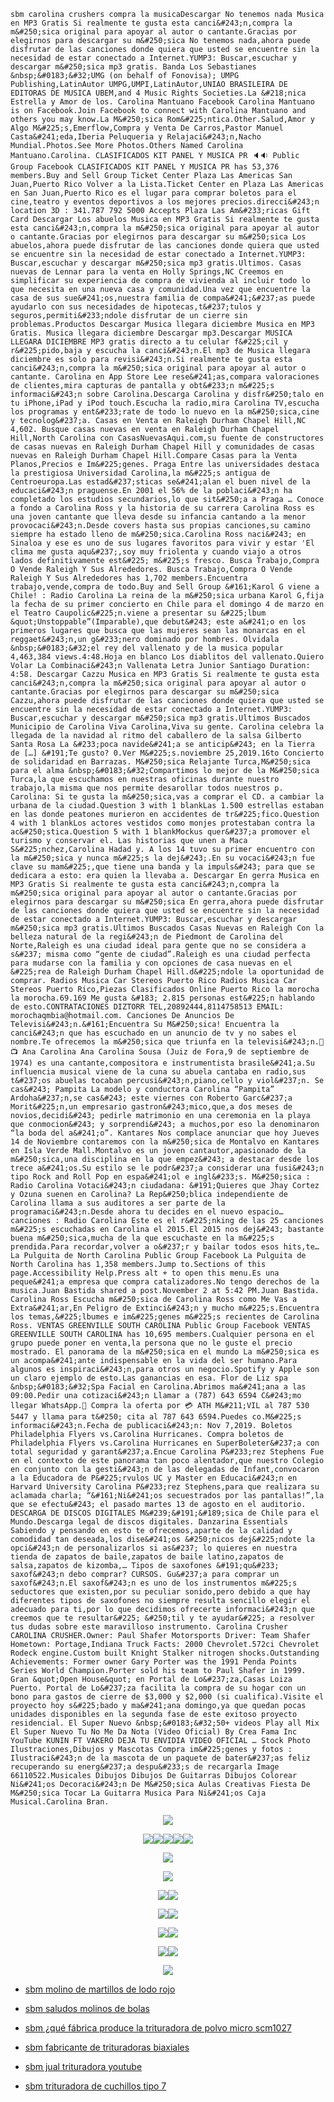 
```
sbm carolina crushers compra la musicaDescargar No tenemos nada Musica en MP3 Gratis Si realmente te gusta esta canci&#243;n,compra la m&#250;sica original para apoyar al autor o cantante.Gracias por elegirnos para descargar su m&#250;sica No tenemos nada,ahora puede disfrutar de las canciones donde quiera que usted se encuentre sin la necesidad de estar conectado a Internet.YUMP3: Buscar,escuchar y descargar m&#250;sica mp3 gratis. Banda Los Sebastianes &nbsp;&#0183;&#32;UMG (on behalf of Fonovisa); UMPG Publishing,LatinAutor UMPG,UMPI,LatinAutor,UNIAO BRASILEIRA DE EDITORAS DE MUSICA UBEM,and 4 Music Rights Societies.La &#218;nica Estrella y Amor de los. Carolina Mantuano Facebook Carolina Mantuano is on Facebook.Join Facebook to connect with Carolina Mantuano and others you may know.La M&#250;sica Rom&#225;ntica.Other.Salud,Amor y Algo M&#225;s,Emerflow,Compra y Venta De Carros,Pastor Manuel Casta&#241;eda,Iberia Peluqueria y Relajaci&#243;n,Nacho Mundial.Photos.See More Photos.Others Named Carolina Mantuano.Carolina. CLASIFICADOS KIT PANEL Y MUSICA PR 🔈🔉 Public Group Facebook CLASIFICADOS KIT PANEL Y MUSICA PR has 53,376 members.Buy and Sell Group Ticket Center Plaza Las Americas San Juan,Puerto Rico Volver a la Lista.Ticket Center en Plaza Las Americas en San Juan,Puerto Rico es el lugar para comprar boletos para el cine,teatro y eventos deportivos a los mejores precios.direcci&#243;n location 3D : 341.787 792 5000 Accepts Plaza Las Am&#233;ricas Gift Card Descargar Los abuelos Musica en MP3 Gratis Si realmente te gusta esta canci&#243;n,compra la m&#250;sica original para apoyar al autor o cantante.Gracias por elegirnos para descargar su m&#250;sica Los abuelos,ahora puede disfrutar de las canciones donde quiera que usted se encuentre sin la necesidad de estar conectado a Internet.YUMP3: Buscar,escuchar y descargar m&#250;sica mp3 gratis.Ultimos. Casas nuevas de Lennar para la venta en Holly Springs,NC Creemos en simplificar su experiencia de compra de vivienda al incluir todo lo que necesita en una nueva casa y comunidad.Una vez que encuentre la casa de sus sue&#241;os,nuestra familia de compa&#241;&#237;as puede ayudarlo con sus necesidades de hipotecas,t&#237;tulos y seguros,permiti&#233;ndole disfrutar de un cierre sin problemas.Productos Descargar Musica llegara diciembre Musica en MP3 Gratis. Musica llegara diciembre Descargar mp3.️️️️️️Descargar MUSICA LLEGARA DICIEMBRE MP3 gratis directo a tu celular f&#225;cil y r&#225;pido,baja y escucha la canci&#243;n.El mp3 de Musica llegara diciembre es solo para revisi&#243;n.Si realmente te gusta esta canci&#243;n,compra la m&#250;sica original para apoyar al autor o cantante. ‎Carolina en App Store ‎Lee rese&#241;as,compara valoraciones de clientes,mira capturas de pantalla y obt&#233;n m&#225;s informaci&#243;n sobre Carolina.Descarga Carolina y disfr&#250;talo en tu iPhone,iPad y iPod touch.‎Escucha la radio,mira Carolina TV,escucha los programas y ent&#233;rate de todo lo nuevo en la m&#250;sica,cine y tecnolog&#237;a. Casas en Venta en Raleigh Durham Chapel Hill,NC 4,602. Busque casas nuevas en venta en Raleigh Durham Chapel Hill,North Carolina con CasasNuevasAqui.com,su fuente de constructores de casas nuevas en Raleigh Durham Chapel Hill y comunidades de casas nuevas en Raleigh Durham Chapel Hill.Compare Casas para la Venta Planos,Precios e Im&#225;genes. Praga Entre las universidades destaca la prestigiosa Universidad Carolina,la m&#225;s antigua de Centroeuropa.Las estad&#237;sticas se&#241;alan el buen nivel de la educaci&#243;n praguense.En 2001 el 56% de la poblaci&#243;n ha completado los estudios secundarios,lo que sit&#250;a a Praga … Conoce a fondo a Carolina Ross y la historia de su carrera Carolina Ross es una joven cantante que lleva desde su infancia cantando a la menor provocaci&#243;n.Desde covers hasta sus propias canciones,su camino siempre ha estado lleno de m&#250;sica.Carolina Ross naci&#243; en Sinaloa y ese es uno de sus lugares favoritos para vivir y estar 'El clima me gusta aqu&#237;,soy muy friolenta y cuando viajo a otros lados definitivamente est&#225; m&#225;s fresco. Busca Trabajo,Compra O Vende Raleigh Y Sus Alrededores. Busca Trabajo,Compra O Vende Raleigh Y Sus Alrededores has 1,702 members.Encuentra trabajo,vende,compra de todo.Buy and Sell Group &#161;Karol G viene a Chile! : Radio Carolina La reina de la m&#250;sica urbana Karol G,fija la fecha de su primer concierto en Chile para el domingo 4 de marzo en el Teatro Caupolic&#225;n.viene a presentar su &#225;lbum &quot;Unstoppable”(Imparable),que debut&#243; este a&#241;o en los primeros lugares que busca que las mujeres sean las monarcas en el reggaet&#243;n,un g&#233;nero dominado por hombres. Olvidala &nbsp;&#0183;&#32;el rey del vallenato y de la musica popular 4,463,384 views.4:48.Hoja en blanco Los diablitos del vallenato.Quiero Volar La Combinaci&#243;n Vallenata Letra Junior Santiago Duration: 4:58. Descargar Cazzu Musica en MP3 Gratis Si realmente te gusta esta canci&#243;n,compra la m&#250;sica original para apoyar al autor o cantante.Gracias por elegirnos para descargar su m&#250;sica Cazzu,ahora puede disfrutar de las canciones donde quiera que usted se encuentre sin la necesidad de estar conectado a Internet.YUMP3: Buscar,escuchar y descargar m&#250;sica mp3 gratis.Ultimos Buscados Municipio de Carolina Viva Carolina,Viva su gente. Carolina celebra la llegada de la navidad al ritmo del caballero de la salsa Gilberto Santa Rosa La &#233;poca navide&#241;a se anticip&#243; en la Tierra de […] &#191;Te gusto? 0.Ver M&#225;s.noviembre 25,2019.16to Concierto de solidaridad en Barrazas. M&#250;sica Relajante Turca,M&#250;sica para el alma &nbsp;&#0183;&#32;Compartimos lo mejor de la M&#250;sica Turca,la que escuchamos en nuestras oficinas durante nuestro trabajo,la misma que nos permite desarollar todos nuestros p. Carolina: Si te gusta la m&#250;sica,vas a comprar el CD. a cambiar la urbana de la ciudad.Question 3 with 1 blankLas 1.500 estrellas estaban en las donde peatones murieron en accidentes de tr&#225;fico.Question 4 with 1 blankLos actores vestidos como monjes protestaban contra la ac&#250;stica.Question 5 with 1 blankMockus quer&#237;a promover el turismo y conservar el. Las historias que unen a Maca S&#225;nchez,Carolina Hadad y. A los 14 tuvo su primer encuentro con la m&#250;sica y nunca m&#225;s la dej&#243;.En su vocaci&#243;n fue clave su mam&#225;,que tiene una banda y la impuls&#243; para que se dedicara a esto: era quien la llevaba a. Descargar En gerra Musica en MP3 Gratis Si realmente te gusta esta canci&#243;n,compra la m&#250;sica original para apoyar al autor o cantante.Gracias por elegirnos para descargar su m&#250;sica En gerra,ahora puede disfrutar de las canciones donde quiera que usted se encuentre sin la necesidad de estar conectado a Internet.YUMP3: Buscar,escuchar y descargar m&#250;sica mp3 gratis.Ultimos Buscados Casas Nuevas en Raleigh Con la belleza natural de la regi&#243;n de Piedmont de Carolina del Norte,Raleigh es una ciudad ideal para gente que no se considera a s&#237; misma como “gente de ciudad”.Raleigh es una ciudad perfecta para mudarse con la familia y con opciones de casa nuevas en el &#225;rea de Raleigh Durham Chapel Hill.d&#225;ndole la oportunidad de comprar. Radios Musica Car Stereos Puerto Rico Radios Musica Car Stereos Puerto Rico,Piezas Clasificados Online Puerto Rico la morocha la morocha.69.169 Me gusta &#183; 2.815 personas est&#225;n hablando de esto.CONTRATACIONES DIZTORR TEL,20892444,8114758513 EMAIL: morochaqmbia@hotmail.com. Canciones De Anuncios De Televisi&#243;n.&#161;Encuentra Su M&#250;sica! Encuentra la canci&#243;n que has escuchado en un anuncio de tv y no sabes el nombre.Te ofrecemos la m&#250;sica que triunfa en la televisi&#243;n.🎵 📺 Ana Carolina Ana Carolina Sousa (Juiz de Fora,9 de septiembre de 1974) es una cantante,compositora e instrumentista brasile&#241;a.Su influencia musical viene de la cuna su abuela cantaba en radio,sus t&#237;os abuelas tocaban percusi&#243;n,piano,cello y viol&#237;n. Se cas&#243; Pampita La modelo y conductora Carolina “Pampita” Ardoha&#237;n,se cas&#243; este viernes con Roberto Garc&#237;a Morit&#225;n,un empresario gastron&#243;mico,que,a dos meses de novios,decidi&#243; pedirle matrimonio en una ceremonia en la playa que conmocion&#243; y sorprendi&#243; a muchos,por eso la denominaron “la boda del a&#241;o”. Kantares Nos complace anunciar que hoy Jueves 14 de Noviembre contaremos con la m&#250;sica de Montalvo en Kantares en Isla Verde Mall.Montalvo es un joven cantautor,apasionado de la m&#250;sica,una disciplina en la que empez&#243; a destacar desde los trece a&#241;os.Su estilo se le podr&#237;a considerar una fusi&#243;n tipo Rock and Roll Pop en espa&#241;ol e ingl&#233;s. M&#250;sica : Radio Carolina Votaci&#243;n ciudadana: &#191;Quieres que Jhay Cortez y Ozuna suenen en Carolina? La Rep&#250;blica independiente de Carolina llama a sus auditores a ser parte de la programaci&#243;n.Desde ahora tu decides en el nuevo espacio… canciones : Radio Carolina Este es el r&#225;nking de las 25 canciones m&#225;s escuchadas en Carolina el 2015.El 2015 nos dej&#243; bastante buena m&#250;sica,mucha de la que escuchaste en la m&#225;s prendida.Para recordar,volver a o&#237;r y bailar todos esos hits,te… La Pulguita de North Carolina Public Group Facebook La Pulguita de North Carolina has 1,358 members.Jump to.Sections of this page.Accessibility Help.Press alt + to open this menu.Es una peque&#241;a empresa que compra catalizadores.No tengo derechos de la musica.Juan Bastida shared a post.November 2 at 5:42 PM.Juan Bastida. Carolina Ross Escucha m&#250;sica de Carolina Ross como Me Vas a Extra&#241;ar,En Peligro de Extinci&#243;n y mucho m&#225;s.Encuentra los temas,&#225;lbumes e im&#225;genes m&#225;s recientes de Carolina Ross. VENTAS GREENVILLE SOUTH CAROLINA Public Group Facebook VENTAS GREENVILLE SOUTH CAROLINA has 10,695 members.Cualquier persona en el grupo puede poner en venta,la persona que no le guste el precio mostrado. El panorama de la m&#250;sica en el mundo La m&#250;sica es un acompa&#241;ante indispensable en la vida del ser humano.Para algunos es inspiraci&#243;n,para otros un negocio.Spotify y Apple son un claro ejemplo de esto.Las ganancias en esa. Flor de Liz spa &nbsp;&#0183;&#32;Spa Facial en Carolina.Abrimos ma&#241;ana a las 09:00.Pedir una cotizaci&#243;n Llamar a (787) 643 6594 C&#243;mo llegar WhatsApp.📲 Compra la oferta por 💳 ATH M&#211;VIL al 787 530 5447 y llama para t&#250; cita al 787 643 6594.Puedes co.M&#225;s informaci&#243;n.Fecha de publicaci&#243;n: Nov 7,2019. Boletos Philadelphia Flyers vs.Carolina Hurricanes. Compra boletos de Philadelphia Flyers vs.Carolina Hurricanes en SuperBoleter&#237;a con total seguridad y garant&#237;a.Encue Carolina P&#233;rez Stephens Fue en el contexto de este panorama tan poco alentador,que nuestro Colegio en conjunto con la gesti&#243;n de las delegadas de Infant,convocaron a la Educadora de P&#225;rvulos UC y Master en Educaci&#243;n en Harvard University Carolina P&#233;rez Stephens,para que realizara su aclamada charla; “&#161;Ni&#241;os secuestrados por las pantallas!”,la que se efectu&#243; el pasado martes 13 de agosto en el auditorio. DESCARGA DE DISCOS DIGITALES M&#239;&#191;&#189;sica de Chile para el Mundo.Descarga legal de discos digitales. Danzarina Essentials Sabiendo y pensando en esto te ofrecemos,aparte de la calidad y comodidad tan deseada,los dise&#241;os &#250;nicos dej&#225;ndote la opci&#243;n de personalizarlos si as&#237; lo quieres en nuestra tienda de zapatos de baile,zapatos de baile latino,zapatos de salsa,zapatos de kizomba,… Tipos de saxofones &#191;qu&#233; saxof&#243;n debo comprar? CURSOS. Gu&#237;a para comprar un saxof&#243;n.El saxof&#243;n es uno de los instrumentos m&#225;s seductores que existen,por su peculiar sonido,pero debido a que hay diferentes tipos de saxofones no siempre resulta sencillo elegir el adecuado para ti,por lo que decidimos ofrecerte informaci&#243;n que creemos que te resultar&#225; &#250;til y te ayudar&#225; a resolver tus dudas sobre este maravilloso instrumento. Carolina Crusher CAROLINA CRUSHER.Owner: Paul Shafer Motorsports Driver: Team Shafer Hometown: Portage,Indiana Truck Facts: 2000 Chevrolet.572ci Chevrolet Rodeck engine.Custom built Knight Stalker nitrogen shocks.Outstanding Achievements: Former owner Gary Porter was the 1991 Penda Points Series World Champion.Porter sold his team to Paul Shafer in 1999. Gran &quot;Open House&quot; en Portal de Lo&#237;za,Casas Loiza Puerto. Portal de Lo&#237;za facilita la compra de su hogar con un bono para gastos de cierre de $3,000 y $2,000 (si cualifica).Visite el proyecto hoy s&#225;bado y ma&#241;ana domingo,ya que quedan pocas unidades disponibles en la segunda fase de este exitoso proyecto residencial. El Super Nuevo &nbsp;&#0183;&#32;50+ videos Play all Mix El Super Nuevo Tu No Me Da Nota (Video Oficial) By Crea Fama Inc YouTube KUNIN FT VAKERO DEJA TU ENVIDIA VIDEO OFICIAL … Stock Photo Ilustraciones,Dibujos y Mascotas Compra im&#225;genes y fotos : Ilustraci&#243;n de la mascota de un paquete de bater&#237;as feliz recuperando su energ&#237;a despu&#233;s de recargarla Image 66110522.Musicales Dibujos Dibujos De Guitarras Dibujos Colorear Ni&#241;os Decoraci&#243;n De M&#250;sica Aulas Creativas Fiesta De M&#250;sica Tocar La Guitarra Musica Para Ni&#241;os Caja Musical.Carolina Bran. 
```

<div align="center">

<a href="https://es-crusher.shibang-china.com/github&k=sbm+carolina+crushers+compra+la+musica"><img src="https://static.shibang-china.com/es/crusher/logo.jpg"></a>

<a href="https://es-crusher.shibang-china.com/github&k=sbm+carolina+crushers+compra+la+musica"><img src="https://static.shibang-china.com/es/crusher/index.jpg"></a><a href="https://es-crusher.shibang-china.com/material.htmlgithub&k=sbm+carolina+crushers+compra+la+musica"><img src="https://static.shibang-china.com/es/crusher/material.jpg"></a><a href="https://es-crusher.shibang-china.com/application.htmlgithub&k=sbm+carolina+crushers+compra+la+musica"><img src="https://static.shibang-china.com/es/crusher/application.jpg"></a><a href="https://es-crusher.shibang-china.com/aboutus.htmlgithub&k=sbm+carolina+crushers+compra+la+musica"><img src="https://static.shibang-china.com/es/crusher/aboutus.jpg"></a><a href="https://es-crusher.shibang-china.com/contact.htmlgithub&k=sbm+carolina+crushers+compra+la+musica"><img src="https://static.shibang-china.com/es/crusher/contact.jpg"></a>

<a href="https://es-crusher.shibang-china.com/github&k=sbm+carolina+crushers+compra+la+musica"><img src="https://static.shibang-china.com/es/crusher/banner.jpg"></a>

<a href="https://swt.shibang-china.com/github&k=sbm+carolina+crushers+compra+la+musica"><img src="https://static.shibang-china.com/es/crusher/text.jpg"></a>

<a href="https://swt.shibang-china.com/github&k=sbm+carolina+crushers+compra+la+musica"><img src="https://static.shibang-china.com/es/crusher/chat.jpg"></a><a href="https://es-crusher.shibang-china.com/contact.htmlgithub&k=sbm+carolina+crushers+compra+la+musica"><img src="https://static.shibang-china.com/es/crusher/message.jpg"></a>

<a href="https://es-crusher.shibang-china.com/products/pe.htmlgithub&k=sbm+carolina+crushers+compra+la+musica"><img src="https://static.shibang-china.com/es/crusher/pe.jpg"></a><a href="https://es-crusher.shibang-china.com/products/pf.htmlgithub&k=sbm+carolina+crushers+compra+la+musica"><img src="https://static.shibang-china.com/es/crusher/pf.jpg"></a>

<a href="https://es-crusher.shibang-china.com/products/hpt.htmlgithub&k=sbm+carolina+crushers+compra+la+musica"><img src="https://static.shibang-china.com/es/crusher/hpt.jpg"></a><a href="https://es-crusher.shibang-china.com/products/vsi.htmlgithub&k=sbm+carolina+crushers+compra+la+musica"><img src="https://static.shibang-china.com/es/crusher/vsi.jpg"></a>

<a href="https://es-crusher.shibang-china.com/products/klv.htmlgithub&k=sbm+carolina+crushers+compra+la+musica"><img src="https://static.shibang-china.com/es/crusher/klv.jpg"></a><a href="https://es-crusher.shibang-china.com/products/portable.htmlgithub&k=sbm+carolina+crushers+compra+la+musica"><img src="https://static.shibang-china.com/es/crusher/portable.jpg"></a>

<a href="https://swt.shibang-china.com/github&k=sbm+carolina+crushers+compra+la+musica"><img src="https://static.shibang-china.com/es/crusher/case.jpg"></a>

</div>


* [sbm molino de martillos de lodo rojo](sbm%20molino%20de%20martillos%20de%20lodo%20rojo.md)

* [sbm saludos molinos de bolas](sbm%20saludos%20molinos%20de%20bolas.md)

* [sbm ¿qué fábrica produce la trituradora de polvo micro scm1027 ](sbm%20%C2%BFqu%C3%A9%20f%C3%A1brica%20produce%20la%20trituradora%20de%20polvo%20micro%20scm1027%20.md)

* [sbm fabricante de trituradoras biaxiales](sbm%20fabricante%20de%20trituradoras%20biaxiales.md)

* [sbm jual trituradora youtube](sbm%20jual%20trituradora%20youtube.md)

* [sbm trituradora de cuchillos tipo 7](sbm%20trituradora%20de%20cuchillos%20tipo%207.md)
